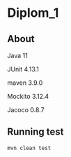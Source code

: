 # Diplom_1

## About 

Java 11

JUnit 4.13.1

maven 3.9.0

Mockito 3.12.4

Jacoco 0.8.7

## Running test

```shell
mvn clean test
```